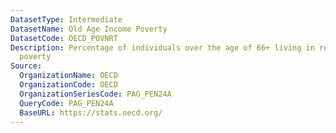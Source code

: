 ```yaml
---
DatasetType: Intermediate
DatasetName: Old Age Income Poverty
DatasetCode: OECD_POVNRT
Description: Percentage of individuals over the age of 66+ living in relative income
  poverty
Source:
  OrganizationName: OECD
  OrganizationCode: OECD
  OrganizationSeriesCode: PAG_PEN24A
  QueryCode: PAG_PEN24A
  BaseURL: https://stats.oecd.org/
---
```


